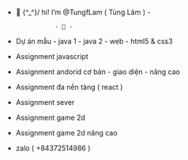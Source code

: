 - 👋 \{^_^}/ hi! I’m @TungfLam ( Tùng Lâm ) -

                 - 👀 -
- Dự án mẫu - java 1 - java 2 - web - html5 & css3
- Assignment javascript 
- Assignment andorid cơ bản - giao diện - nâng cao 
- Assignment đa nền tảng ( react )
- Assignment sever 
- Assignment game 2d
- Assignment game 2d nâng cao 
- zalo ( +84372514986 )
